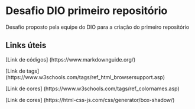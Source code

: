 # Desafio DIO primeiro repositório
Desafio proposto pela equipe do DIO para a criação do primeiro repositório 

## Links úteis 
<p>[Link de códigos]  (https://www.markdownguide.org/)</p>
<p>[Link de tags]  (https://www.w3schools.com/tags/ref_html_browsersupport.asp)</p>
<p>[Link de cores]  (https://www.w3schools.com/tags/ref_colornames.asp)</p>
<p>[Link de cores]  (https://html-css-js.com/css/generator/box-shadow/)</p>
